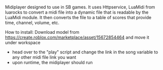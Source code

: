 Midiplayer designed to use in SB games. It uses Httpservice, LuaMidi from luarocks to convert a midi file into a dynamic file that is readable by the LuaMidi module. It then converts the file to a table of scores that provide time, channel, volume, etc.

How to install:
Download model from https://create.roblox.com/marketplace/asset/15672854464 and move it under workspace
- head over to the "play" script and change the link in the song variable to any other midi file link you want
- upon runtime, the midiplayer should run
